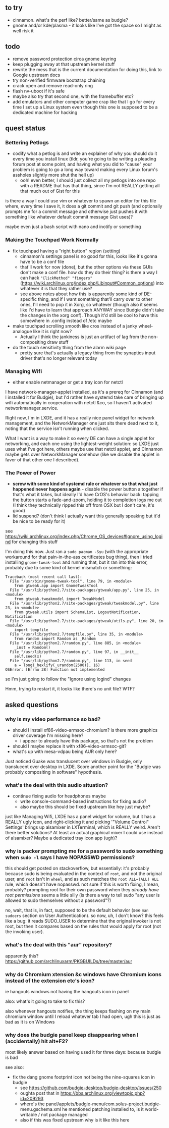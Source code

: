 ## to try

- cinnamon. what's the perf like? better/same as budgie?
- gnome and/or kde/plasma - it looks like I've got the space so I might as well risk it

## todo

- remove password protection circa gnome keyring
- keep plugging away at that upstream kernel stuff
- rewrite the mess that is the current documentation for doing this, link to Google upstream docs
- try non-verified firmware bootstrap chaining
- crack open and remove read-only ring
- flash nv-uboot if it's safe
- maybe also try that second one, with the framebuffer etc?
- add emulators and other computer game crap like that I go for every time I set up a Linux system even though this one is supposed to be a dedicated machine for hacking

## quest status

### Bettering Petlogs

- codify what a petlog is and write an explainer of why you should do it every time you install linux (tldr, you're going to be writing a pleading forum post at some point, and having what you did to "cause" your problem is going to go a long way toward making every Linux forum's assholes slightly more shut the hell up)
  - ooh! even better, I should just collect all my petlogs into one repo with a README that has that thing, since I'm not REALLY getting all that much out of Gist for this

is there a way I could use vim or whatever to spawn an editor for this file where, every time I save it, it does a git commit and git push (and optionally prompts me for a commit message and otherwise just pushes it with something like whatever default commit message Gist uses)?

maybe even just a bash script with nano and inotify or something

### Making the Touchpad Work Normally

- fix touchpad having a "right button" region (setting)
  - cinnamon's settings panel is no good for this, looks like it's gonna have to be a conf file
  - that'll work for now (done), but the other options via these GUIs don't make a conf file. how do they do their thing? is there a way I can hack `"ClickMethod" "fingers"` (https://wiki.archlinux.org/index.php/Libinput#Common_options) into whatever it is that they rather use?
  - see above notes about how this is apparently some kind of DE-specific thing, and if I want something that'll carry over to other ones, I'll need to pop it in Xorg, so whatever (though also it seems like I'd have to learn that approach ANYWAY since Budgie didn't take the changes in the xorg conf). Though it'd still be cool to have this somewhere in .config instead of /etc maybe
- make touchpad scrolling smooth like cros instead of a janky wheel-analogue like it is right now?
  - Actually I think the jankiness is just an artifact of lag from the non-compositing draw stuff
- do the touch sensitivity thing from the alarm wiki page
  - pretty sure that's actually a legacy thing from the synaptics input driver that's no longer relevant today

### Managing Wifi

- either enable netmanager or get a tray icon for netctl

I have network-manager-applet installed, as it's a prereq for Cinnamon (and I installed it for Budgie), but I'd rather have systemd take care of bringing up wifi automatically in cooperation with netctl &co, so I haven't activated networkmanager.service.

Right now, I'm in LXDE, and it has a really nice panel widget for network management, and the NetworkManager one just sits there dead next to it, noting that the service isn't running when clicked.

What I want is a way to make it so every DE can have a single applet for networking, and each one using the lightest-weight solution: so LXDE just uses what I've got here, others maybe use that netctl applet, and Cinnamon maybe gets over NetworkManager somehow (like we disable the applet in favor of that other one I described).

### The Power of Power

- **screw with some kind of systemd rule or whatever so that what just happened never happens again** - disable the power button altogether if that's what it takes, but ideally I'd have CrOS's behavior back: tapping the button starts a fade-and-zoom, holding it to completion logs me out (I think they technically ripped this off from OSX but I don't care, it's good)
- lid suspend? (don't think I actually want this generally speaking but it'd be nice to be ready for it)

see https://wiki.archlinux.org/index.php/Chrome_OS_devices#Ignore_using_logind for changing this stuff

I'm doing this now. Just ran a `sudo pacman -Syu` (with the appropriate workaround for that pain-in-the-ass certificates bug thing), then I tried installing `gnome-tweak-tool` and running that, but it ran into this error, probably due to some kind of kernel mismatch or something:

```
Traceback (most recent call last):
  File "/usr/bin/gnome-tweak-tool", line 79, in <module>
    from gtweak.app import GnomeTweakTool
  File "/usr/lib/python2.7/site-packages/gtweak/app.py", line 25, in <module>
    from gtweak.tweakmodel import TweakModel
  File "/usr/lib/python2.7/site-packages/gtweak/tweakmodel.py", line 23, in <module>
    from gtweak.utils import SchemaList, LogoutNotification, Notification
  File "/usr/lib/python2.7/site-packages/gtweak/utils.py", line 20, in <module>
    import tempfile
  File "/usr/lib/python2.7/tempfile.py", line 35, in <module>
    from random import Random as _Random
  File "/usr/lib/python2.7/random.py", line 885, in <module>
    _inst = Random()
  File "/usr/lib/python2.7/random.py", line 97, in __init__
    self.seed(x)
  File "/usr/lib/python2.7/random.py", line 113, in seed
    a = long(_hexlify(_urandom(2500)), 16)
OSError: [Errno 38] Function not implemented
```

so I'm just going to follow the "Ignore using logind" changes

Hmm, trying to restart it, it looks like there's no unit file? WTF?

## asked questions

### why is my video performance so bad?

- should I install xf86-video-armsoc-chromium? is there more graphics driver coverage I'm missing here?
  - i appear to already have this package, so that's not the problem
- should I maybe replace it with xf86-video-armsoc-git?
- what's up with mesa-vdpau being AUR only here?

Just noticed Guake was translucent over windows in Budgie, only translucent over desktop in LXDE. Score another point for the "Budgie was probably compositing in software" hypothesis.

### what's the deal with this audio situation?

- continue fixing audio for headphones maybe
  - write console-command-based instructions for fixing audio?
  - also maybe this should be fixed upstream like hey just maybe?

just like Managing Wifi, LXDE has a panel widget for volume, but it has a REALLY ugly icon, and right-clicking it and picking '"Volume Control" Settings' brings up alsamixer in LXTerminal, which is REALLY weird. Aren't there better solutions? At least an actual graphical mixer I could use instead of alsamixer? Maybe a dedicated tray icon app (ugh)?

### why is packer prompting me for a password to sudo something when `sudo -l` says I have NOPASSWD permissions?

this should get posted on stackoverflow, but essentially: it's probably because sudo is being evaluated in the context of `root`, and not the original user, and `root` isn't in `wheel`, and as such matches the `root ALL=(ALL) ALL` rule, which doesn't have nopasswd. not sure if this is worth fixing, I mean, probably? prompting root for their own password when they *already have root permissions* seems a little silly (is there a way to tell sudo "any user is allowed to sudo themselves without a password"?)

no, wait, that is, in fact, supposed to be the default behavior (see `man sudoers` section on User Authentication). so now, uh, I don't know? this feels like a bug: it reads SUDO_USER to determine that the original invoker is not root, but then it compares based on the rules that would apply for root (not the invoking user).

### what's the deal with this "aur" repository?

apparently this? https://github.com/archlinuxarm/PKGBUILDs/tree/master/aur

### why do Chromium xtension &c windows have Chromium icons instead of the extension etc's icon?

ie hangouts windows not having the hangouts icon in panel

also: what's it going to take to fix this?

also whenever hangouts notifies, the thing keeps flashing on my main chromium window until I reload whatever tab I had open, ugh this is just as bad as it is on Windows

### why does the budgie panel keep disappearing when I (accidentally) hit alt+F2?

most likely answer based on having used it for three days: because budgie is bad

see also:

- fix the dang gnome footprint icon not being the nine-squares icon in budgie
  - see https://github.com/budgie-desktop/budgie-desktop/issues/250
  - oughta post that in https://bbs.archlinux.org/viewtopic.php?id=209293
  - where's the panel/applets/budgie-menu/com.solus-project.budgie-menu.gschema.xml he mentioned patching installed to, is it world-writable / not package managed
  - also if this was fixed upstream why is it like this here
